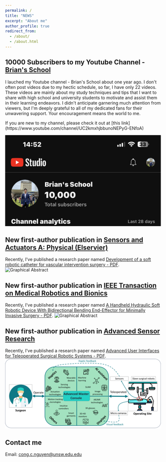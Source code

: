 ```yaml
---
permalink: /
title: "NEWS"
excerpt: "About me"
author_profile: true
redirect_from:
  - /about/
  - /about.html
---
```

**10000 Subscribers to my Youtube Channel - [Brian's School](https://www.youtube.com/channel/UC2kmxhjbbunoNEPyG-ENfoA)**
------
<div class="excerpt-content">
  <p>
I lauched my Youtube channel - Brian's School about one year ago. I don't often post videos due to my hectic schedule, so far, I  have only 22 videos. These videos are mainly about my study techniques and tips that I want to share with high school and university students to motivate and assist them in their learning endeavors. I didn't anticipate garnering much attention from viewers, but I'm deeply grateful to all of my dedicated fans for their unwavering support. Your encouragement means the world to me.
  </p>
</div>
If you are new to my channel, please check it out at  [this link](https://www.youtube.com/channel/UC2kmxhjbbunoNEPyG-ENfoA)  

![Graphical Abstract](/images/10KYoutube.png)

**New first-author publication in [Sensors and Actuators A: Physical (Elservier)](https://www.sciencedirect.com/science/article/abs/pii/S0924424723002297)**
------
Recently, I've published a research paper named [Development of a soft robotic catheter for vascular intervention surgery - PDF](https://drive.google.com/file/d/1zYttcikO3ERVIetWi9fbCQRN9AwHLr6Z/view?usp=drive_link).
![Graphical Abstract](/images/J3.png)

**New first-author publication in [IEEE Transaction on Medical Robotics and Bionics](https://ieeexplore.ieee.org/abstract/document/10173658)**
------
Recently, I've published a research paper named [A Handheld Hydraulic Soft Robotic Device With Bidirectional Bending End-Effector for Minimally Invasive Surgery - PDF](https://drive.google.com/file/d/1UwA_GYwfIiBaUOyBB7S5KUIUzIJ7Q3UB/view?usp=drive_link).
![Graphical Abstract](/images/J2.png)

**New first-author publication in [Advanced Sensor Research](https://onlinelibrary.wiley.com/doi/full/10.1002/adsr.202200036)**
------
Recently, I've published a research paper named [Advanced User Interfaces for Teleoperated Surgical Robotic Systems - PDF](https://drive.google.com/file/d/16fWC2MtyoyRKn54BhZuJ7GoRweFfIMi2/view?usp=drive_link).
![Graphical Abstract](/images/J1.png)

**Contact me**
------
Email: cong.c.nguyen@unsw.edu.edu
